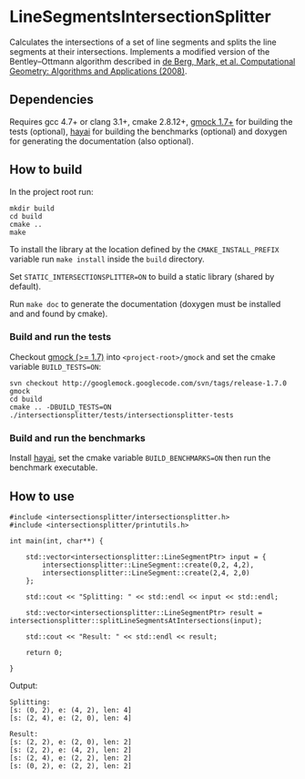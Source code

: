 # LineSegmentsIntersectionSplitter

Calculates the intersections of a set of line segments and splits the line segments at their intersections.
Implements a modified version of the Bentley–Ottmann algorithm described in [de Berg, Mark, et al. Computational Geometry: Algorithms and Applications (2008)](http://link.springer.com/book/10.1007/978-3-540-77974-2).

## Dependencies

Requires gcc 4.7+ or clang 3.1+, cmake 2.8.12+, [gmock 1.7+](https://code.google.com/p/googlemock/) for building the tests (optional),
[hayai](https://github.com/nickbruun/hayai) for building the benchmarks (optional) and doxygen for generating the documentatíon (also optional).

## How to build

In the project root run:
~~~~~~~~~~~~~{.txt}
mkdir build
cd build
cmake ..
make
~~~~~~~~~~~~~
To install the library at the location defined by the `CMAKE_INSTALL_PREFIX` variable run `make install` inside the `build` directory.

Set `STATIC_INTERSECTIONSPLITTER=ON` to build a static library (shared by default).

Run `make doc` to generate the documentation (doxygen must be installed and and found by cmake).

### Build and run the tests

Checkout [gmock (>= 1.7)](https://code.google.com/p/googlemock/source/checkout) into `<project-root>/gmock` and set the cmake variable `BUILD_TESTS=ON`:

~~~~~~~~~~~~~{.txt}
svn checkout http://googlemock.googlecode.com/svn/tags/release-1.7.0 gmock
cd build
cmake .. -DBUILD_TESTS=ON
./intersectionsplitter/tests/intersectionsplitter-tests
~~~~~~~~~~~~~

### Build and run the benchmarks

Install [hayai](https://github.com/nickbruun/hayai), set the cmake variable `BUILD_BENCHMARKS=ON` then run the benchmark executable.

## How to use

~~~~~~~~~~~~~{.cpp}
#include <intersectionsplitter/intersectionsplitter.h>
#include <intersectionsplitter/printutils.h>

int main(int, char**) {

    std::vector<intersectionsplitter::LineSegmentPtr> input = {
        intersectionsplitter::LineSegment::create(0,2, 4,2),
        intersectionsplitter::LineSegment::create(2,4, 2,0)
    };

    std::cout << "Splitting: " << std::endl << input << std::endl;

    std::vector<intersectionsplitter::LineSegmentPtr> result = intersectionsplitter::splitLineSegmentsAtIntersections(input);

    std::cout << "Result: " << std::endl << result;

    return 0;

}

~~~~~~~~~~~~~

Output:
~~~~~~~~~~~~~{.txt}
Splitting:
[s: (0, 2), e: (4, 2), len: 4]
[s: (2, 4), e: (2, 0), len: 4]

Result:
[s: (2, 2), e: (2, 0), len: 2]
[s: (2, 2), e: (4, 2), len: 2]
[s: (2, 4), e: (2, 2), len: 2]
[s: (0, 2), e: (2, 2), len: 2]
~~~~~~~~~~~~~
